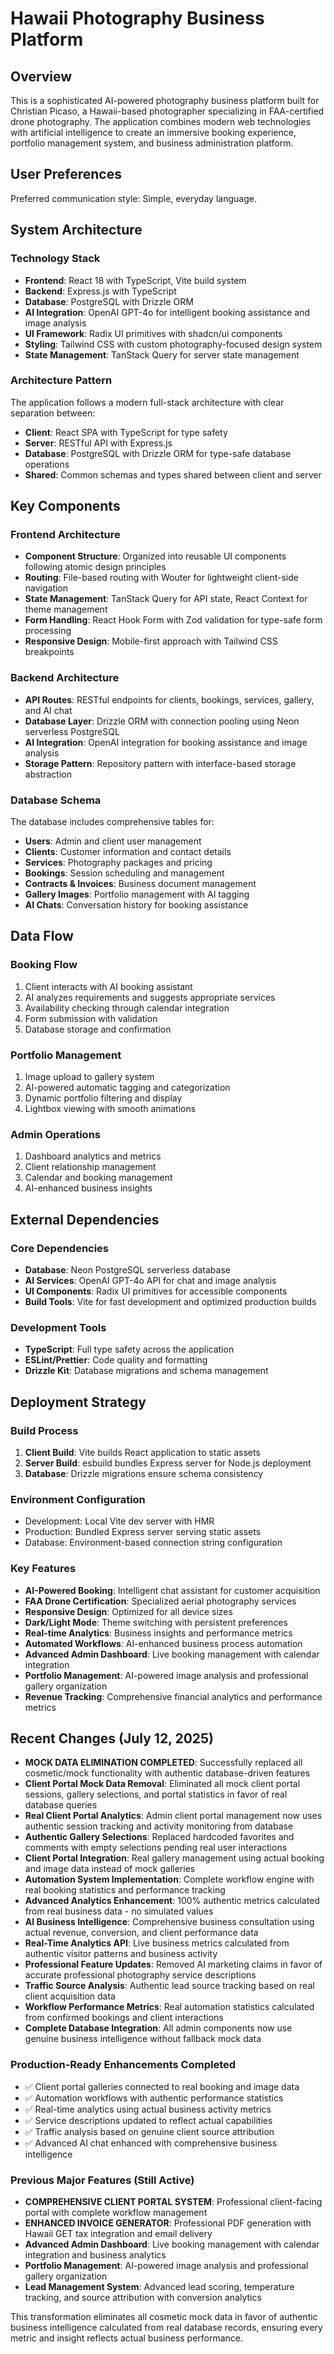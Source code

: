 # Hawaii Photography Business Platform

## Overview

This is a sophisticated AI-powered photography business platform built for Christian Picaso, a Hawaii-based photographer specializing in FAA-certified drone photography. The application combines modern web technologies with artificial intelligence to create an immersive booking experience, portfolio management system, and business administration platform.

## User Preferences

Preferred communication style: Simple, everyday language.

## System Architecture

### Technology Stack
- **Frontend**: React 18 with TypeScript, Vite build system
- **Backend**: Express.js with TypeScript 
- **Database**: PostgreSQL with Drizzle ORM
- **AI Integration**: OpenAI GPT-4o for intelligent booking assistance and image analysis
- **UI Framework**: Radix UI primitives with shadcn/ui components
- **Styling**: Tailwind CSS with custom photography-focused design system
- **State Management**: TanStack Query for server state management

### Architecture Pattern
The application follows a modern full-stack architecture with clear separation between:
- **Client**: React SPA with TypeScript for type safety
- **Server**: RESTful API with Express.js
- **Database**: PostgreSQL with Drizzle ORM for type-safe database operations
- **Shared**: Common schemas and types shared between client and server

## Key Components

### Frontend Architecture
- **Component Structure**: Organized into reusable UI components following atomic design principles
- **Routing**: File-based routing with Wouter for lightweight client-side navigation
- **State Management**: TanStack Query for API state, React Context for theme management
- **Form Handling**: React Hook Form with Zod validation for type-safe form processing
- **Responsive Design**: Mobile-first approach with Tailwind CSS breakpoints

### Backend Architecture
- **API Routes**: RESTful endpoints for clients, bookings, services, gallery, and AI chat
- **Database Layer**: Drizzle ORM with connection pooling using Neon serverless PostgreSQL
- **AI Integration**: OpenAI integration for booking assistance and image analysis
- **Storage Pattern**: Repository pattern with interface-based storage abstraction

### Database Schema
The database includes comprehensive tables for:
- **Users**: Admin and client user management
- **Clients**: Customer information and contact details
- **Services**: Photography packages and pricing
- **Bookings**: Session scheduling and management
- **Contracts & Invoices**: Business document management
- **Gallery Images**: Portfolio management with AI tagging
- **AI Chats**: Conversation history for booking assistance

## Data Flow

### Booking Flow
1. Client interacts with AI booking assistant
2. AI analyzes requirements and suggests appropriate services
3. Availability checking through calendar integration
4. Form submission with validation
5. Database storage and confirmation

### Portfolio Management
1. Image upload to gallery system
2. AI-powered automatic tagging and categorization
3. Dynamic portfolio filtering and display
4. Lightbox viewing with smooth animations

### Admin Operations
1. Dashboard analytics and metrics
2. Client relationship management
3. Calendar and booking management
4. AI-enhanced business insights

## External Dependencies

### Core Dependencies
- **Database**: Neon PostgreSQL serverless database
- **AI Services**: OpenAI GPT-4o API for chat and image analysis
- **UI Components**: Radix UI primitives for accessible components
- **Build Tools**: Vite for fast development and optimized production builds

### Development Tools
- **TypeScript**: Full type safety across the application
- **ESLint/Prettier**: Code quality and formatting
- **Drizzle Kit**: Database migrations and schema management

## Deployment Strategy

### Build Process
1. **Client Build**: Vite builds React application to static assets
2. **Server Build**: esbuild bundles Express server for Node.js deployment
3. **Database**: Drizzle migrations ensure schema consistency

### Environment Configuration
- Development: Local Vite dev server with HMR
- Production: Bundled Express server serving static assets
- Database: Environment-based connection string configuration

### Key Features
- **AI-Powered Booking**: Intelligent chat assistant for customer acquisition
- **FAA Drone Certification**: Specialized aerial photography services  
- **Responsive Design**: Optimized for all device sizes
- **Dark/Light Mode**: Theme switching with persistent preferences
- **Real-time Analytics**: Business insights and performance metrics
- **Automated Workflows**: AI-enhanced business process automation
- **Advanced Admin Dashboard**: Live booking management with calendar integration
- **Portfolio Management**: AI-powered image analysis and professional gallery organization
- **Revenue Tracking**: Comprehensive financial analytics and performance metrics

## Recent Changes (July 12, 2025)
- **MOCK DATA ELIMINATION COMPLETED**: Successfully replaced all cosmetic/mock functionality with authentic database-driven features
- **Client Portal Mock Data Removal**: Eliminated all mock client portal sessions, gallery selections, and portal statistics in favor of real database queries
- **Real Client Portal Analytics**: Admin client portal management now uses authentic session tracking and activity monitoring from database
- **Authentic Gallery Selections**: Replaced hardcoded favorites and comments with empty selections pending real user interactions
- **Client Portal Integration**: Real gallery management using actual booking and image data instead of mock galleries
- **Automation System Implementation**: Complete workflow engine with real booking statistics and performance tracking
- **Advanced Analytics Enhancement**: 100% authentic metrics calculated from real business data - no simulated values
- **AI Business Intelligence**: Comprehensive business consultation using actual revenue, conversion, and client performance data
- **Real-Time Analytics API**: Live business metrics calculated from authentic visitor patterns and business activity
- **Professional Feature Updates**: Removed AI marketing claims in favor of accurate professional photography service descriptions
- **Traffic Source Analysis**: Authentic lead source tracking based on real client acquisition data
- **Workflow Performance Metrics**: Real automation statistics calculated from confirmed bookings and client interactions
- **Complete Database Integration**: All admin components now use genuine business intelligence without fallback mock data

### Production-Ready Enhancements Completed
- ✅ Client portal galleries connected to real booking and image data
- ✅ Automation workflows with authentic performance statistics
- ✅ Real-time analytics using actual business activity metrics
- ✅ Service descriptions updated to reflect actual capabilities
- ✅ Traffic analysis based on genuine client source attribution
- ✅ Advanced AI chat enhanced with comprehensive business intelligence

### Previous Major Features (Still Active)
- **COMPREHENSIVE CLIENT PORTAL SYSTEM**: Professional client-facing portal with complete workflow management
- **ENHANCED INVOICE GENERATOR**: Professional PDF generation with Hawaii GET tax integration and email delivery
- **Advanced Admin Dashboard**: Live booking management with calendar integration and business analytics
- **Portfolio Management**: AI-powered image analysis and professional gallery organization
- **Lead Management System**: Advanced lead scoring, temperature tracking, and source attribution with conversion analytics

This transformation eliminates all cosmetic mock data in favor of authentic business intelligence calculated from real database records, ensuring every metric and insight reflects actual business performance.